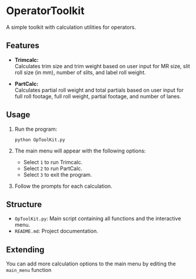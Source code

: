 # OperatorToolkit

A simple toolkit with calculation utilities for operators.

## Features

- **Trimcalc:**  
  Calculates trim size and trim weight based on user input for MR size, slit roll size (in mm), number of slits, and label roll weight.

- **PartCalc:**  
  Calculates partial roll weight and total partials based on user input for full roll footage, full roll weight, partial footage, and number of lanes.

## Usage

1. Run the program:
   ```
   python OpToolKit.py
   ```
2. The main menu will appear with the following options:
   - Select `1` to run Trimcalc.
   - Select `2` to run PartCalc.
   - Select `3` to exit the program.

3. Follow the prompts for each calculation.

## Structure

- `OpToolKit.py`: Main script containing all functions and the interactive menu.
- `README.md`: Project documentation.

## Extending

You can add more calculation options to the main menu by editing the `main_menu` function